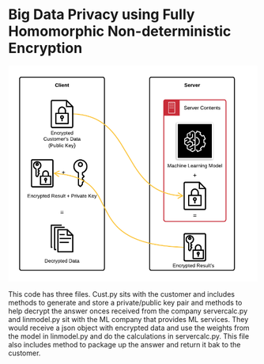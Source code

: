 # Big Data Privacy using Fully Homomorphic Non-deterministic Encryption

![](https://github.com/Mayur-Debu/Homomorphic_Encryption/blob/main/System%20Architecture.png "System Architecture of the Homomorphic Encryption")


This code has three files. 
Cust.py sits with the customer and includes methods to generate and store a private/public key pair and methods to help decrypt the answer onces received from the company
servercalc.py and linmodel.py sit with the ML company that provides ML services. They would receive a json object with encrypted data and use the weights from the model in linmodel.py and do the calculations in servercalc.py. This file also includes method to package up the answer and return it bak to the customer.

